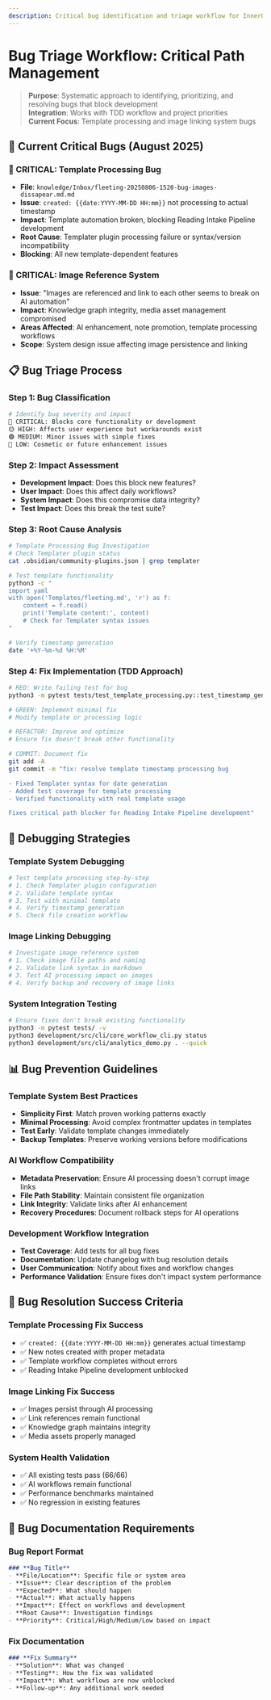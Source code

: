 ```yaml
---
description: Critical bug identification and triage workflow for InnerOS development
---
```


# Bug Triage Workflow: Critical Path Management

> **Purpose**: Systematic approach to identifying, prioritizing, and resolving bugs that block development  
> **Integration**: Works with TDD workflow and project priorities  
> **Current Focus**: Template processing and image linking system bugs  

## 🚨 Current Critical Bugs (August 2025)

### **🔴 CRITICAL: Template Processing Bug**
- **File**: `knowledge/Inbox/fleeting-20250806-1520-bug-images-dissapear.md.md`
- **Issue**: `created: {{date:YYYY-MM-DD HH:mm}}` not processing to actual timestamp
- **Impact**: Template automation broken, blocking Reading Intake Pipeline development
- **Root Cause**: Templater plugin processing failure or syntax/version incompatibility
- **Blocking**: All new template-dependent features

### **🔴 CRITICAL: Image Reference System**
- **Issue**: "Images are referenced and link to each other seems to break on AI automation"
- **Impact**: Knowledge graph integrity, media asset management compromised
- **Areas Affected**: AI enhancement, note promotion, template processing workflows
- **Scope**: System design issue affecting image persistence and linking

## 📋 Bug Triage Process

### **Step 1: Bug Classification**
```bash
# Identify bug severity and impact
🔴 CRITICAL: Blocks core functionality or development
🟡 HIGH: Affects user experience but workarounds exist  
🟢 MEDIUM: Minor issues with simple fixes
🔵 LOW: Cosmetic or future enhancement issues
```

### **Step 2: Impact Assessment**
- **Development Impact**: Does this block new features?
- **User Impact**: Does this affect daily workflows?
- **System Impact**: Does this compromise data integrity?
- **Test Impact**: Does this break the test suite?

### **Step 3: Root Cause Analysis**
```bash
# Template Processing Bug Investigation
# Check Templater plugin status
cat .obsidian/community-plugins.json | grep templater

# Test template functionality
python3 -c "
import yaml
with open('Templates/fleeting.md', 'r') as f:
    content = f.read()
    print('Template content:', content)
    # Check for Templater syntax issues
"

# Verify timestamp generation
date '+%Y-%m-%d %H:%M'
```

### **Step 4: Fix Implementation (TDD Approach)**
```bash
# RED: Write failing test for bug
python3 -m pytest tests/test_template_processing.py::test_timestamp_generation -v

# GREEN: Implement minimal fix
# Modify template or processing logic

# REFACTOR: Improve and optimize
# Ensure fix doesn't break other functionality

# COMMIT: Document fix
git add -A
git commit -m "fix: resolve template timestamp processing bug

- Fixed Templater syntax for date generation
- Added test coverage for template processing
- Verified functionality with real template usage

Fixes critical path blocker for Reading Intake Pipeline development"
```

## 🔧 Debugging Strategies

### **Template System Debugging**
```bash
# Test template processing step-by-step
# 1. Check Templater plugin configuration
# 2. Validate template syntax
# 3. Test with minimal template
# 4. Verify timestamp generation
# 5. Check file creation workflow
```

### **Image Linking Debugging**
```bash
# Investigate image reference system
# 1. Check image file paths and naming
# 2. Validate link syntax in markdown
# 3. Test AI processing impact on images
# 4. Verify backup and recovery of image links
```

### **System Integration Testing**
```bash
# Ensure fixes don't break existing functionality
python3 -m pytest tests/ -v
python3 development/src/cli/core_workflow_cli.py status
python3 development/src/cli/analytics_demo.py . --quick
```

## 📊 Bug Prevention Guidelines

### **Template System Best Practices**
- **Simplicity First**: Match proven working patterns exactly
- **Minimal Processing**: Avoid complex frontmatter updates in templates
- **Test Early**: Validate template changes immediately
- **Backup Templates**: Preserve working versions before modifications

### **AI Workflow Compatibility**
- **Metadata Preservation**: Ensure AI processing doesn't corrupt image links
- **File Path Stability**: Maintain consistent file organization
- **Link Integrity**: Validate links after AI enhancement
- **Recovery Procedures**: Document rollback steps for AI operations

### **Development Workflow Integration**
- **Test Coverage**: Add tests for all bug fixes
- **Documentation**: Update changelog with bug resolution details
- **User Communication**: Notify about fixes and workflow changes
- **Performance Validation**: Ensure fixes don't impact system performance

## 🎯 Bug Resolution Success Criteria

### **Template Processing Fix Success**
- ✅ `created: {{date:YYYY-MM-DD HH:mm}}` generates actual timestamp
- ✅ New notes created with proper metadata
- ✅ Template workflow completes without errors
- ✅ Reading Intake Pipeline development unblocked

### **Image Linking Fix Success**
- ✅ Images persist through AI processing
- ✅ Link references remain functional
- ✅ Knowledge graph maintains integrity
- ✅ Media assets properly managed

### **System Health Validation**
- ✅ All existing tests pass (66/66)
- ✅ AI workflows remain functional
- ✅ Performance benchmarks maintained
- ✅ No regression in existing features

## 📝 Bug Documentation Requirements

### **Bug Report Format**
```markdown
### **Bug Title**
- **File/Location**: Specific file or system area
- **Issue**: Clear description of the problem
- **Expected**: What should happen
- **Actual**: What actually happens
- **Impact**: Effect on workflows and development
- **Root Cause**: Investigation findings
- **Priority**: Critical/High/Medium/Low based on impact
```

### **Fix Documentation**
```markdown
### **Fix Summary**
- **Solution**: What was changed
- **Testing**: How the fix was validated
- **Impact**: What workflows are now unblocked
- **Follow-up**: Any additional work needed
```
